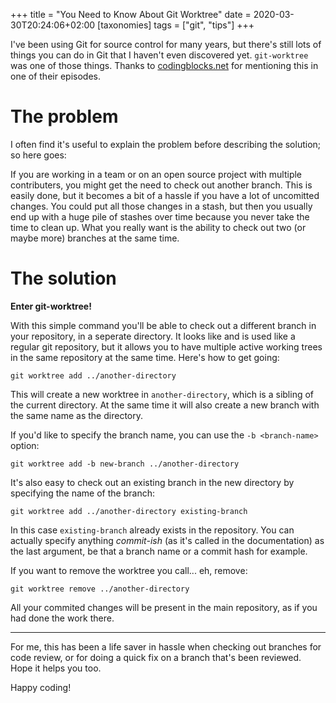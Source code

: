 +++
title = "You Need to Know About Git Worktree"
date = 2020-03-30T20:24:06+02:00
[taxonomies]
tags = ["git", "tips"]
+++

I've been using Git for source control for many years, but there's still lots of things you can do in Git that I haven't even discovered yet. `git-worktree` was one of those things. Thanks to [codingblocks.net](https://www.codingblocks.net/) for mentioning this in one of their episodes.

# The problem

I often find it's useful to explain the problem before describing the solution; so here goes:

If you are working in a team or on an open source project with multiple contributers, you might get the need to check out another branch. This is easily done, but it becomes a bit of a hassle if you have a lot of uncomitted changes. You could put all those changes in a stash, but then you usually end up with a huge pile of stashes over time because you never take the time to clean up. What you really want is the ability to check out two (or maybe more) branches at the same time.

# The solution

**Enter git-worktree!**

With this simple command you'll be able to check out a different branch in your repository, in a seperate directory. It looks like and is used like a regular git repository, but it allows you to have multiple active working trees in the same repository at the same time. Here's how to get going:

```
git worktree add ../another-directory
```

This will create a new worktree in `another-directory`, which is a sibling of the current directory. At the same time it will also create a new branch with the same name as the directory.

If you'd like to specify the branch name, you can use the `-b <branch-name>` option:

```
git worktree add -b new-branch ../another-directory
```

It's also easy to check out an existing branch in the new directory by specifying the name of the branch:

```
git worktree add ../another-directory existing-branch
```

In this case `existing-branch` already exists in the repository. You can actually specify anything _commit-ish_ (as it's called in the documentation) as the last argument, be that a branch name or a commit hash for example.

If you want to remove the worktree you call... eh, remove:

```
git worktree remove ../another-directory
```

All your commited changes will be present in the main repository, as if you had done the work there.

---

For me, this has been a life saver in hassle when checking out branches for code review, or for doing a quick fix on a branch that's been reviewed. Hope it helps you too.

Happy coding!
